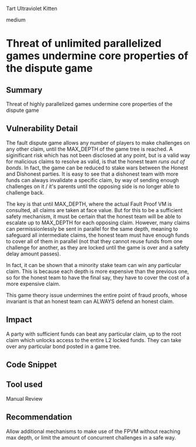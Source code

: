 Tart Ultraviolet Kitten

medium

# Threat of unlimited parallelized games undermine core properties of the dispute game

## Summary

Threat of highly parallelized games undermine core properties of the dispute game

## Vulnerability Detail

The fault dispute game allows any number of players to make challenges on any other claim, until the MAX_DEPTH of the game tree is reached. A siginificant risk which has not been disclosed at any point, but is a valid way for malicious claims to resolve as valid, is that the honest team *runs out of bonds*. In fact, the game can be reduced to stake wars between the Honest and Dishonest parties. It is easy to see that a dishonest team with more funds can always invalidate a specific claim, by way of sending enough challenges on it / it's parents until the opposing side is no longer able to challenge back.

The key is that until MAX_DEPTH, where the actual Fault Proof VM is consulted, all claims are taken at face value. But for this to be a sufficient safety mechanism, it must be certain that the honest team will be able to escalate up to MAX_DEPTH for each opposing claim. However, many claims can permissionlessly be sent in parallel for the same depth, meaning to safeguard all intermediate claims, the honest team must have enough funds to cover all of them in parallel (not that they cannot reuse funds from one challenge for another, as they are locked until the game is over and a safety delay amount passes).

In fact, it can be shown that a minority stake team can win any particular claim. This is because each depth is more expensive than the previous one, so for the honest team to have the final say, they have to cover the cost of a more expensive claim.

This game theory issue undermines the entire point of fraud proofs, whose invariant is that an honest team can ALWAYS defend an honest claim.

## Impact

A party with sufficient funds can beat any particular claim, up to the root claim which unlocks access to the entire L2 locked funds. They can take over any particular bond posted in a game tree.

## Code Snippet

## Tool used

Manual Review

## Recommendation

Allow additional mechanisms to make use of the FPVM without reaching max depth, or limit the amount of concurrent challenges in a safe way.


